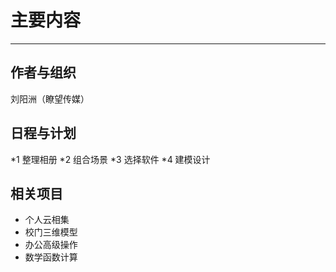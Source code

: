 # 主要内容
------
## 作者与组织
刘阳洲（瞭望传媒）
## 日程与计划
*1 整理相册
*2 组合场景
*3 选择软件
*4 建模设计
## 相关项目
* 个人云相集
* 校门三维模型
* 办公高级操作
* 数学函数计算
